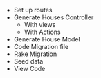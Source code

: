 * Set up routes
* Generate Houses Controller
	- With views 
	- With Actions
* Generate House Model 
* Code Migration file
* Rake Migration 
* Seed data
* View Code
